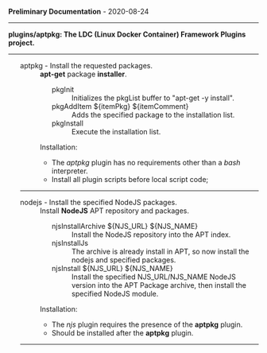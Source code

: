 
__Preliminary Documentation__ - 2020-08-24
____  
__plugins/aptpkg: The LDC (Linux Docker Container) Framework Plugins project.__  

<hr />

<ul>

<dl>
<dt>aptpkg - Install the requested packages.</dt>
 <dd>
 <b>apt-get</b> package <b>installer</b>. 
 

 <ul>
 <dl>
  <dt>pkgInit</dt>
   <dd>
   Initializes the pkgList buffer to "apt-get -y install".
   </dd>
  <dt>pkgAddItem ${itemPkg} ${itemComment}</dt>
   <dd>
   Adds the specified package to the installation list.
   </dd>
  <dt>pkgInstall</dt>
   <dd>
   Execute the installation list.
  </dd>
 </dl>
</ul>

Installation:
<ul>
 <li>
  The <i>aptpkg</i> plugin has no requirements other than a <i>bash</i> interpreter.
 </li>
 <li>
  Install all plugin scripts before local script code;
 </li>
</ul>
</dd>

<hr \>

<dt>nodejs - Install the specified NodeJS packages.</dt>
 <dd>
 Install <b>NodeJS</b> APT repository and packages. 
 

 <ul>
 <dl>
  <dt>njsInstallArchive ${NJS_URL} ${NJS_NAME}</dt>
   <dd>
   Install the NodeJS repository into the APT index.
   </dd>
  <dt>njsInstallJs</dt>
   <dd>
   The archive is already install in APT, so now
   install the nodejs and specified packages.
   </dd>
  <dt>njsInstall ${NJS_URL} ${NJS_NAME}</dt>
   <dd>
   Install the specified NJS_URL/NJS_NAME NodeJS version
   into the APT Package archive, then install the
   specified NodeJS module.
  </dd>
 </dl>
</ul>

Installation:
<ul>
 <li>
  The <i>njs</i> plugin requires the presence of the <b>aptpkg</b> plugin.
 </li>
 <li>
  Should be installed after the <b>aptpkg</b> plugin.
 </li>
</ul>
</dd>

</dl>

<hr \>

</ul>
